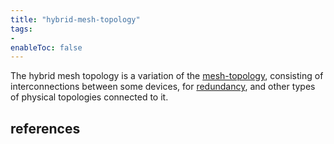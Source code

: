 ```yaml
---
title: "hybrid-mesh-topology"
tags:
- 
enableToc: false
---
```


The hybrid mesh topology is a variation of the [mesh-topology](notes/mesh-topology.md), consisting of interconnections between some devices, for [redundancy](notes/redundancy.md), and other types of physical topologies connected to it.

## references

